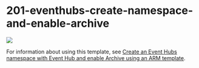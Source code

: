 # 201-eventhubs-create-namespace-and-enable-archive

<a href="https://portal.azure.com/#create/Microsoft.Template/uri/https%3A%2F%2Fraw.githubusercontent.com%2FAzure%2Fazure-quickstart-templates%2Fmaster%2F201-event-hubs-create-event-hub-and-enable-archive%2Fazuredeploy.json" target="_blank">
    <img src="http://azuredeploy.net/deploybutton.png"/>
</a>

For information about using this template, see [Create an Event Hubs namespace with Event Hub and enable Archive using an ARM template](http://azure.microsoft.com/documentation/articles/event-hubs-create-event-hub-and-enable-archive/).